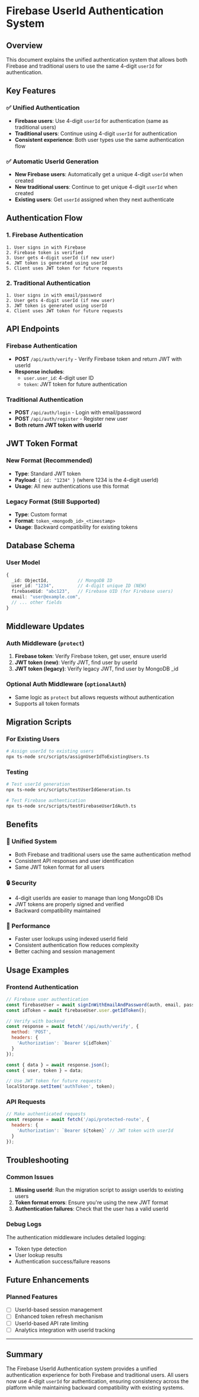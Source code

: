 # Firebase UserId Authentication System

## Overview
This document explains the unified authentication system that allows both Firebase and traditional users to use the same 4-digit `userId` for authentication.

## Key Features

### ✅ Unified Authentication
- **Firebase users**: Use 4-digit `userId` for authentication (same as traditional users)
- **Traditional users**: Continue using 4-digit `userId` for authentication
- **Consistent experience**: Both user types use the same authentication flow

### ✅ Automatic UserId Generation
- **New Firebase users**: Automatically get a unique 4-digit `userId` when created
- **New traditional users**: Continue to get unique 4-digit `userId` when created
- **Existing users**: Get `userId` assigned when they next authenticate

## Authentication Flow

### 1. Firebase Authentication
```
1. User signs in with Firebase
2. Firebase token is verified
3. User gets 4-digit userId (if new user)
4. JWT token is generated using userId
5. Client uses JWT token for future requests
```

### 2. Traditional Authentication
```
1. User signs in with email/password
2. User gets 4-digit userId (if new user)
3. JWT token is generated using userId
4. Client uses JWT token for future requests
```

## API Endpoints

### Firebase Authentication
- **POST** `/api/auth/verify` - Verify Firebase token and return JWT with userId
- **Response includes**:
  - `user.user_id`: 4-digit user ID
  - `token`: JWT token for future authentication

### Traditional Authentication
- **POST** `/api/auth/login` - Login with email/password
- **POST** `/api/auth/register` - Register new user
- **Both return JWT token with userId**

## JWT Token Format

### New Format (Recommended)
- **Type**: Standard JWT token
- **Payload**: `{ id: "1234" }` (where 1234 is the 4-digit userId)
- **Usage**: All new authentications use this format

### Legacy Format (Still Supported)
- **Type**: Custom format
- **Format**: `token_<mongodb_id>_<timestamp>`
- **Usage**: Backward compatibility for existing tokens

## Database Schema

### User Model
```typescript
{
  _id: ObjectId,           // MongoDB ID
  user_id: "1234",         // 4-digit unique ID (NEW)
  firebaseUid: "abc123",   // Firebase UID (for Firebase users)
  email: "user@example.com",
  // ... other fields
}
```

## Middleware Updates

### Auth Middleware (`protect`)
1. **Firebase token**: Verify Firebase token, get user, ensure userId
2. **JWT token (new)**: Verify JWT, find user by userId
3. **JWT token (legacy)**: Verify legacy JWT, find user by MongoDB _id

### Optional Auth Middleware (`optionalAuth`)
- Same logic as `protect` but allows requests without authentication
- Supports all token formats

## Migration Scripts

### For Existing Users
```bash
# Assign userId to existing users
npx ts-node src/scripts/assignUserIdToExistingUsers.ts
```

### Testing
```bash
# Test userId generation
npx ts-node src/scripts/testUserIdGeneration.ts

# Test Firebase authentication
npx ts-node src/scripts/testFirebaseUserIdAuth.ts
```

## Benefits

### 🔄 Unified System
- Both Firebase and traditional users use the same authentication method
- Consistent API responses and user identification
- Same JWT token format for all users

### 🔒 Security
- 4-digit userIds are easier to manage than long MongoDB IDs
- JWT tokens are properly signed and verified
- Backward compatibility maintained

### 🚀 Performance
- Faster user lookups using indexed userId field
- Consistent authentication flow reduces complexity
- Better caching and session management

## Usage Examples

### Frontend Authentication
```javascript
// Firebase user authentication
const firebaseUser = await signInWithEmailAndPassword(auth, email, password);
const idToken = await firebaseUser.user.getIdToken();

// Verify with backend
const response = await fetch('/api/auth/verify', {
  method: 'POST',
  headers: {
    'Authorization': `Bearer ${idToken}`
  }
});

const { data } = await response.json();
const { user, token } = data;

// Use JWT token for future requests
localStorage.setItem('authToken', token);
```

### API Requests
```javascript
// Make authenticated requests
const response = await fetch('/api/protected-route', {
  headers: {
    'Authorization': `Bearer ${token}` // JWT token with userId
  }
});
```

## Troubleshooting

### Common Issues
1. **Missing userId**: Run the migration script to assign userIds to existing users
2. **Token format errors**: Ensure you're using the new JWT format
3. **Authentication failures**: Check that the user has a valid userId

### Debug Logs
The authentication middleware includes detailed logging:
- Token type detection
- User lookup results
- Authentication success/failure reasons

## Future Enhancements

### Planned Features
- [ ] UserId-based session management
- [ ] Enhanced token refresh mechanism
- [ ] UserId-based API rate limiting
- [ ] Analytics integration with userId tracking

---

## Summary

The Firebase UserId Authentication system provides a unified authentication experience for both Firebase and traditional users. All users now use 4-digit `userId` for authentication, ensuring consistency across the platform while maintaining backward compatibility with existing systems.
